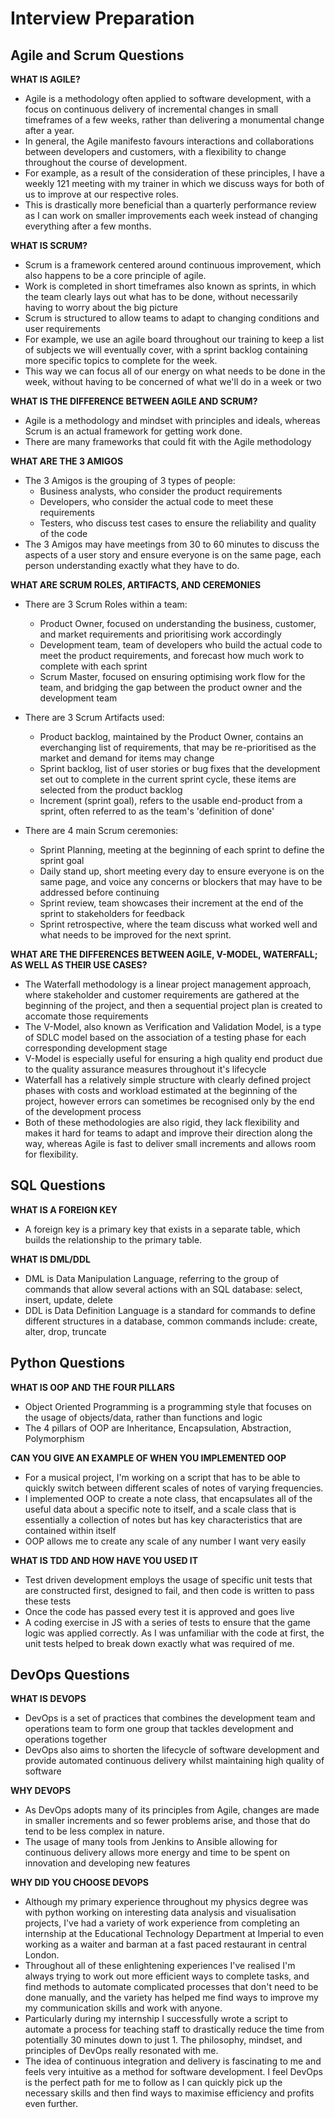 # Interview Preparation


## Agile and Scrum Questions

**WHAT IS AGILE?**

- Agile is a methodology often applied to software development, with a focus on continuous delivery of incremental changes in small timeframes of a few weeks, rather than delivering a monumental change after a year.
- In general, the Agile manifesto favours interactions and collaborations between developers and customers, with a flexibility to change throughout the course of development.
- For example, as a result of the consideration of these principles, I have a weekly 121 meeting with my trainer in which we discuss ways for both of us to improve at our respective roles.
- This is drastically more beneficial than a quarterly performance review as I can work on smaller improvements each week instead of changing everything after a few months.

**WHAT IS SCRUM?**

- Scrum is a framework centered around continuous improvement, which also happens to be a core principle of agile.
- Work is completed in short timeframes also known as sprints, in which the team clearly lays out what has to be done, without necessarily having to worry about the big picture
- Scrum is structured to allow teams to adapt to changing conditions and user requirements 
- For example, we use an agile board throughout our training to keep a list of subjects we will eventually cover, with a sprint backlog containing more specific topics to complete for the week.
- This way we can focus all of our energy on what needs to be done in the week, without having to be concerned of what we'll do in a week or two

**WHAT IS THE DIFFERENCE BETWEEN AGILE AND SCRUM?**

- Agile is a methodology and mindset with principles and ideals, whereas Scrum is an actual framework for getting work done.
- There are many frameworks that could fit with the Agile methodology

**WHAT ARE THE 3 AMIGOS**

- The 3 Amigos is the grouping of 3 types of people:
    - Business analysts, who consider the product requirements
    - Developers, who consider the actual code to meet these requirements
    - Testers, who discuss test cases to ensure the reliability and quality of the code
- The 3 Amigos may have meetings from 30 to 60 minutes to discuss the aspects of a user story and ensure everyone is on the same page, each person understanding exactly what they have to do.

**WHAT ARE SCRUM ROLES, ARTIFACTS, AND CEREMONIES**

- There are 3 Scrum Roles within a team:
    - Product Owner, focused on understanding the business, customer, and market requirements and prioritising work accordingly
    - Development team, team of developers who build the actual code to meet the product requirements, and forecast how much work to complete with each sprint
    - Scrum Master, focused on ensuring optimising work flow for the team, and bridging the gap between the product owner and the development team

- There are 3 Scrum Artifacts used:
    - Product backlog, maintained by the Product Owner, contains an everchanging list of requirements, that may be re-prioritised as the market and demand for items may change
    - Sprint backlog, list of user stories or bug fixes that the development set out to complete in the current sprint cycle, these items are selected from the product backlog
    - Increment (sprint goal), refers to the usable end-product from a sprint, often referred to as the team's 'definition of done'

- There are 4 main Scrum ceremonies:
    - Sprint Planning, meeting at the beginning of each sprint to define the sprint goal
    - Daily stand up, short meeting every day to ensure everyone is on the same page, and voice any concerns or blockers that may have to be addressed before continuing
    - Sprint review, team showcases their increment at the end of the sprint to stakeholders for feedback
    - Sprint retrospective, where the team discuss what worked well and what needs to be improved for the next sprint.

**WHAT ARE THE DIFFERENCES BETWEEN AGILE, V-MODEL, WATERFALL; AS WELL AS THEIR USE CASES?**

- The Waterfall methodology is a linear project management approach, where stakeholder and customer requirements are gathered at the beginning of the project, and then a sequential project plan is created to accomate those requirements
- The V-Model, also known as Verification and Validation Model, is a type of SDLC model based on the association of a testing phase for each corresponding development stage
- V-Model is especially useful for ensuring a high quality end product due to the quality assurance measures throughout it's lifecycle
- Waterfall has a relatively simple structure with clearly defined project phases with costs and workload estimated at the beginning of the project, however errors can sometimes be recognised only by the end of the development process
- Both of these methodologies are also rigid, they lack flexibility and makes it hard for teams to adapt and improve their direction along the way, whereas Agile is fast to deliver small increments and allows room for flexibility.

## SQL Questions

**WHAT IS A FOREIGN KEY**

- A foreign key is a primary key that exists in a separate table, which builds the relationship to the primary table.

**WHAT IS DML/DDL**

- DML is Data Manipulation Language, referring to the group of commands that allow several actions with an SQL database: select, insert, update, delete
- DDL is Data Definition Language is a standard for commands to define different structures in a database, common commands include: create, alter, drop, truncate

## Python Questions

**WHAT IS OOP AND THE FOUR PILLARS**

- Object Oriented Programming is a programming style that focuses on the usage of objects/data, rather than functions and logic
- The 4 pillars of OOP are Inheritance, Encapsulation, Abstraction, Polymorphism

**CAN YOU GIVE AN EXAMPLE OF WHEN YOU IMPLEMENTED OOP**

- For a musical project, I'm working on a script that has to be able to quickly switch between different scales of notes of varying frequencies. 
- I implemented OOP to create a note class, that encapsulates all of the useful data about a specific note to itself,  and a scale class that is essentially a collection of notes but has key characteristics that are contained within itself
- OOP allows me to create any scale of any number I want very easily

**WHAT IS TDD AND HOW HAVE YOU USED IT**

- Test driven development employs the usage of specific unit tests that are constructed first, designed to fail, and then code is written to pass these tests
- Once the code has passed every test it is approved and goes live
- A coding exercise in JS with a series of tests to ensure that the game logic was applied correctly. As I was unfamiliar with the code at first, the unit tests helped to break down exactly what was required of me.

## DevOps Questions

**WHAT IS DEVOPS**

- DevOps is a set of practices that combines the development team and operations team to form one group that tackles development and operations together
- DevOps also aims to shorten the lifecycle of software development and provide automated continuous delivery whilst maintaining high quality of software

**WHY DEVOPS**

- As DevOps adopts many of its principles from Agile, changes are made in smaller increments and so fewer problems arise, and those that do tend to be less complex in nature. 
- The usage of many tools from Jenkins to Ansible allowing for continuous delivery allows more energy and time to be spent on innovation and developing new features

**WHY DID YOU CHOOSE DEVOPS**

- Although my primary experience throughout my physics degree was with python working on interesting data analysis and visualisation projects, I've had a variety of work experience from completing an internship at the Educational Technology Department at Imperial to even working as a waiter and barman at a fast paced restaurant in central London.
- Throughout all of these enlightening experiences I've realised I'm always trying to work out more efficient ways to complete tasks, and find methods to automate complicated processes that don't need to be done manually, and the variety has helped me find ways to improve my my communication skills and work with anyone.
- Particularly during my internship I successfully wrote a script to automate a process for teaching staff to drastically reduce the time from potentially 30 minutes down to just 1. The philosophy, mindset, and principles of DevOps really resonated with me.
- The idea of continuous integration and delivery is fascinating to me and feels very intuitive as a method for software development. I feel DevOps is the perfect path for me to follow as I can quickly pick up the necessary skills and then find ways to maximise efficiency and profits even further.
